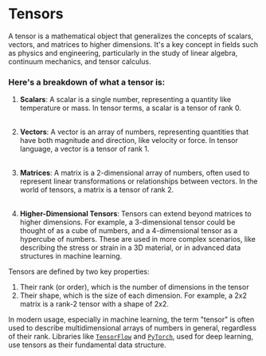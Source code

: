 # Tensors

A tensor is a mathematical object that generalizes the concepts of scalars, vectors, and matrices to higher dimensions. 
It's a key concept in fields such as physics and engineering, particularly in the study of linear algebra, continuum 
mechanics, and tensor calculus. 

### Here's a breakdown of what a tensor is:

1. **Scalars**: A scalar is a single number, representing a quantity like temperature or mass. In tensor terms, a scalar
   is a tensor of rank 0. 
   <br/><br/>

2. **Vectors**: A vector is an array of numbers, representing quantities that have both magnitude and direction, like 
   velocity or force. In tensor language, a vector is a tensor of rank 1.
   <br /> <br />

4. **Matrices**: A matrix is a 2-dimensional array of numbers, often used to represent linear transformations or 
   relationships between vectors. In the world of tensors, a matrix is a tensor of rank 2.
   <br /><br />
    
4. **Higher-Dimensional Tensors**: Tensors can extend beyond matrices to higher dimensions. For example, a 3-dimensional 
   tensor could be thought of as a cube of numbers, and a 4-dimensional tensor as a hypercube of numbers. These are 
   used in more complex scenarios, like describing the stress or strain in a 3D material, or in advanced data structures
   in machine learning.

Tensors are defined by two key properties: 
1. Their rank (or order), which is the number of dimensions in the tensor
2. Their shape, which is the size of each dimension. For example, a 2x2 matrix is a rank-2 tensor with a shape of 2x2.

In modern usage, especially in machine learning, the term "tensor" is often used to describe multidimensional arrays of
numbers in general, regardless of their rank. Libraries like [`TensorFlow`](https://www.tensorflow.org/) and 
[`PyTorch`](https://pytorch.org/), used for deep learning, use tensors as their fundamental data structure.